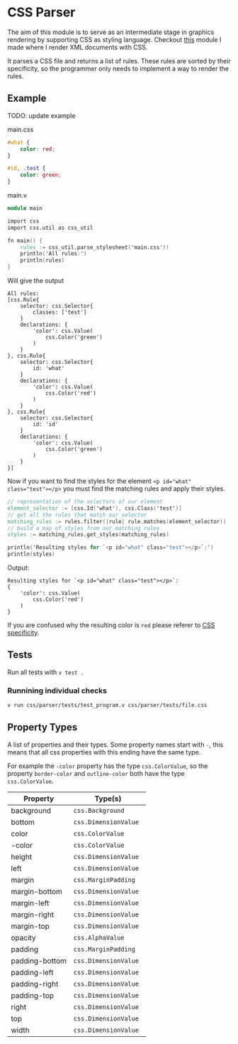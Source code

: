 # CSS Parser

The aim of this module is to serve as an intermediate stage in graphics rendering
by supporting CSS as styling language. Checkout [this]() module I made where I 
render XML documents with CSS.

It parses a CSS file and returns a list of rules. These rules are sorted by their specificity,
so the programmer only needs to implement a way to render the rules.

## Example
TODO: update example

main.css
```css
#what {
    color: red;
}

#id, .test {
    color: green;
}
```
main.v
```v
module main

import css
import css.util as css_util

fn main() {
    rules := css_util.parse_stylesheet('main.css')!
    println('All rules:')
    println(rules)
}
```
Will give the output
```
All rules:
[css.Rule{
    selector: css.Selector{
        classes: ['test']
    }
    declarations: {
        'color': css.Value(
            css.Color('green')
        )
    }
}, css.Rule{
    selector: css.Selector{
        id: 'what'
    }
    declarations: {
        'color': css.Value(
            css.Color('red')
        )
    }
}, css.Rule{
    selector: css.Selector{
        id: 'id'
    }
    declarations: {
        'color': css.Value(
            css.Color('green')
        )
    }
}]
```

Now if you want to find the styles for the element `<p id="what" class="test"></p>`
you must find the matching rules and apply their styles.

```v
// representation of the selectors of our element
element_selector := [css.Id('what'), css.Class('test')]
// get all the rules that match our selector
matching_rules := rules.filter(|rule| rule.matches(element_selector))
// build a map of styles from our matching rules
styles := matching_rules.get_styles(matching_rules)

println('Resulting styles for `<p id="what" class="test"></p>`:')
println(styles)
```
Output:
```
Resulting styles for `<p id="what" class="test"></p>`:
{
    'color': css.Value(
        css.Color('red')
    )
}
```

If you are confused why the resulting color is `red` please referer to 
[CSS specificity](https://developer.mozilla.org/en-US/docs/Web/CSS/Specificity).

## Tests

Run all tests with `v test .`

### Runnining individual checks
```bash
v run css/parser/tests/test_program.v css/parser/tests/file.css
```

## Property Types

A list of properties and their types. Some property names start with `-`, this means
that all css properties with this ending have the same type.

For example the `-color` property has the type `css.ColorValue`, so the property `border-color`
and `outline-color` both have the type `css.ColorValue`.

| Property | Type(s) |
| --- | --- |
| background | `css.Background` |
| bottom | `css.DimensionValue` |
| color | `css.ColorValue` |
| -color | `css.ColorValue` |
| height | `css.DimensionValue `|
| left | `css.DimensionValue `|
| margin | `css.MarginPadding` |
| margin-bottom | `css.DimensionValue `|
| margin-left | `css.DimensionValue `|
| margin-right | `css.DimensionValue `|
| margin-top | `css.DimensionValue `|
| opacity | `css.AlphaValue` |
| padding | `css.MarginPadding` |
| padding-bottom | `css.DimensionValue `|
| padding-left | `css.DimensionValue `|
| padding-right | `css.DimensionValue `|
| padding-top | `css.DimensionValue `|
| right | `css.DimensionValue `|
| top | `css.DimensionValue `|
| width | `css.DimensionValue `|

